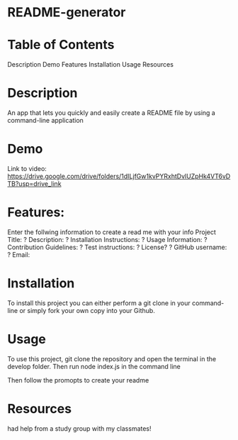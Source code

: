 # README-generator

# Table of Contents

Description
Demo
Features
Installation
Usage
Resources

# Description

An app that lets you quickly and easily create a README file by using a command-line application

# Demo

Link to video: https://drive.google.com/drive/folders/1dILjfGw1kvPYRxhtDvlUZpHk4VT6vDTB?usp=drive_link

# Features:

Enter the follwing information to create a read me with your info
Project Title:
? Description:
? Installation Instructions:
? Usage Information:
? Contribution Guidelines:
? Test instructions:
? License?
? GitHub username:
? Email:

# Installation

To install this project you can either perform a git clone in your command-line or simply fork your own copy into your Github.

# Usage

To use this project, git clone the repository and open the terminal in the develop folder. Then run node index.js in the command line

Then follow the promopts to create your readme

# Resources

had help from a study group with my classmates!
